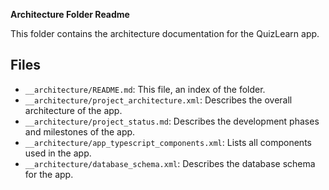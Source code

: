 __Architecture Folder Readme__

This folder contains the architecture documentation for the QuizLearn app.

## Files

- `__architecture/README.md`: This file, an index of the folder.
- `__architecture/project_architecture.xml`: Describes the overall architecture of the app.
- `__architecture/project_status.md`: Describes the development phases and milestones of the app.
- `__architecture/app_typescript_components.xml`: Lists all components used in the app.
- `__architecture/database_schema.xml`: Describes the database schema for the app.
